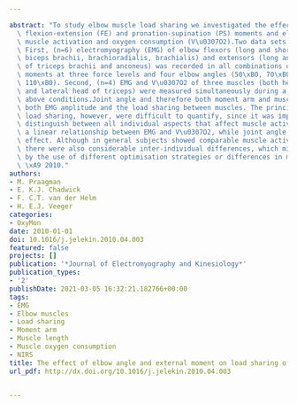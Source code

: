 ---
abstract: "To study elbow muscle load sharing we investigated the effect of external\
  \ flexion-extension (FE) and pronation-supination (PS) moments and elbow angle on\
  \ muscle activation and oxygen consumption (V\u0307O2).Two data sets were obtained.\
  \ First, (n=6) electromyography (EMG) of elbow flexors (long and short heads of\
  \ biceps brachii, brachioradialis, brachialis) and extensors (long and short heads\
  \ of triceps brachii and anconeus) was recorded in all combinations of FE and PS\
  \ moments at three force levels and four elbow angles (50\xB0, 70\xB0, 90\xB0 and\
  \ 110\xB0). Second, (n=4) EMG and V\u0307O2 of three muscles (both heads of biceps\
  \ and lateral head of triceps) were measured simultaneously during a subset of the\
  \ above conditions.Joint angle and therefore both moment arm and muscle length influenced\
  \ both EMG amplitude and the load sharing between muscles. The principles behind\
  \ load sharing, however, were difficult to quantify, since it was impossible to\
  \ distinguish between all individual aspects that affect muscle activity. We found\
  \ a linear relationship between EMG and V\u0307O2, while joint angle had no major\
  \ effect. Although in general subjects showed comparable muscle activation patterns,\
  \ there were also considerable inter-individual differences, which might be explained\
  \ by the use of different optimisation strategies or differences in morphology.\
  \ \xA9 2010."
authors:
- M. Praagman
- E. K.J. Chadwick
- F. C.T. van der Helm
- H. E.J. Veeger
categories:
- OxyMon
date: 2010-01-01
doi: 10.1016/j.jelekin.2010.04.003
featured: false
projects: []
publication: '*Journal of Electromyography and Kinesiology*'
publication_types:
- '2'
publishDate: 2021-03-05 16:32:21.182766+00:00
tags:
- EMG
- Elbow muscles
- Load sharing
- Moment arm
- Muscle length
- Muscle oxygen consumption
- NIRS
title: The effect of elbow angle and external moment on load sharing of elbow muscles
url_pdf: http://dx.doi.org/10.1016/j.jelekin.2010.04.003

---
